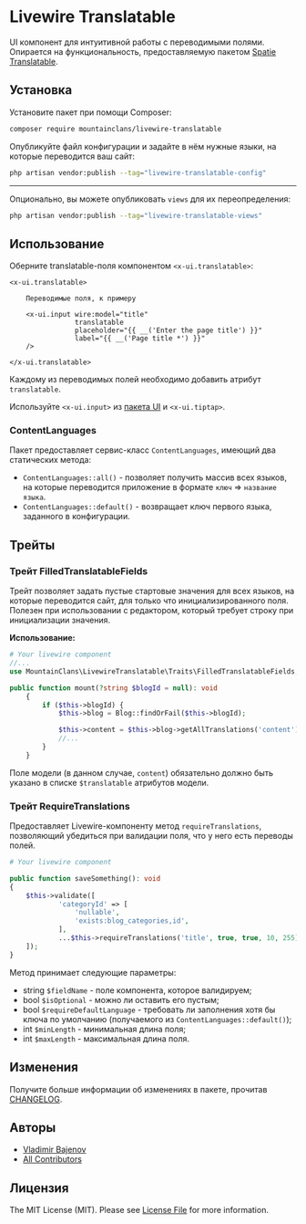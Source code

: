# Livewire Translatable

UI компонент для интуитивной работы с переводимыми полями. Опирается на функциональность, предоставляемую пакетом [Spatie Translatable](https://github.com/spatie/laravel-translatable).

## Установка

Установите пакет при помощи Composer:

```bash
composer require mountainclans/livewire-translatable
```


Опубликуйте файл конфигурации и задайте в нём нужные языки, на которые переводится ваш сайт:

```bash
php artisan vendor:publish --tag="livewire-translatable-config"
```

---

Опционально, вы можете опубликовать `views` для их переопределения:

```bash
php artisan vendor:publish --tag="livewire-translatable-views"
```

## Использование

Оберните translatable-поля компонентом `<x-ui.translatable>`:

```bladehtml
<x-ui.translatable>
    
    Переводимые поля, к примеру
    
    <x-ui.input wire:model="title" 
                translatable
                placeholder="{{ __('Enter the page title') }}"
                label="{{ __('Page title *') }}"
    />
    
</x-ui.translatable>
```

Каждому из переводимых полей необходимо добавить атрибут `translatable`. 

Используйте `<x-ui.input>` из [пакета UI]() и `<x-ui.tiptap>`.

### ContentLanguages

Пакет предоставляет сервис-класс `ContentLanguages`, имеющий два статических метода:

- `ContentLanguages::all()` - позволяет получить массив всех языков, на которые переводится приложение в формате `ключ` => `название языка`.
- `ContentLanguages::default()` - возвращает ключ первого языка, заданного в конфигурации.

## Трейты

### Трейт FilledTranslatableFields 
Трейт позволяет задать пустые стартовые значения для всех языков, на которые переводится сайт, для только что инициализированного поля. Полезен при использовании с редактором, который требует строку при инициализации значения. 

**Использование:**

```php
# Your livewire component
//...
use MountainClans\LivewireTranslatable\Traits\FilledTranslatableFields;

public function mount(?string $blogId = null): void
    {
        if ($this->blogId) {
            $this->blog = Blog::findOrFail($this->blogId);

            $this->content = $this->blog->getAllTranslations('content');
            //...
        }
    }
```

Поле модели (в данном случае, `content`) обязательно должно быть указано в списке `$translatable` атрибутов модели.

### Трейт RequireTranslations

Предоставляет Livewire-компоненту метод `requireTranslations`, позволяющий убедиться при валидации поля, что у него есть переводы полей.

```php
# Your livewire component

public function saveSomething(): void
{
    $this->validate([
            'categoryId' => [
                'nullable',
                'exists:blog_categories,id',
            ],
            ...$this->requireTranslations('title', true, true, 10, 255),
    ]);
}
```

Метод принимает следующие параметры:

- string `$fieldName` - поле компонента, которое валидируем;
- bool `$isOptional` - можно ли оставить его пустым;
- bool `$requireDefaultLanguage` - требовать ли заполнения хотя бы ключа по умолчанию (получаемого из `ContentLanguages::default()`);
- int `$minLength` - минимальная длина поля;
- int `$maxLength` - максимальная длина поля.

## Изменения

Получите больше информации об изменениях в пакете, прочитав [CHANGELOG](CHANGELOG.md).

## Авторы

- [Vladimir Bajenov](https://github.com/mountainclans)
- [All Contributors](../../contributors)

## Лицензия

The MIT License (MIT). Please see [License File](LICENSE.md) for more information.
